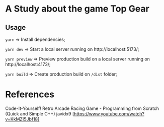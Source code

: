# A Study about the game Top Gear

## Usage

`yarn` => Install dependencies;

`yarn dev` => Start a local server running on http://localhost:5173/;

`yarn preview` => Preview production build on a local server running on http://localhost:4173/;

`yarn build` => Create production build on `/dist` folder;

# References

Code-It-Yourself! Retro Arcade Racing Game - Programming from Scratch (Quick and Simple C++)
javidx9
[https://www.youtube.com/watch?v=KkMZI5Jbf18]
